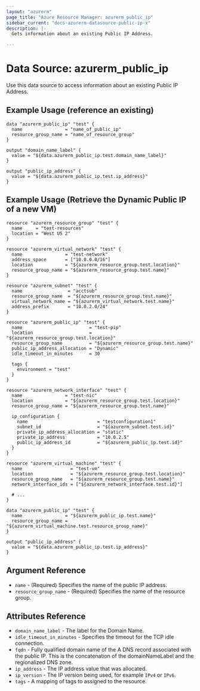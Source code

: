 ```yaml
---
layout: "azurerm"
page_title: "Azure Resource Manager: azurerm_public_ip"
sidebar_current: "docs-azurerm-datasource-public-ip-x"
description: |-
  Gets information about an existing Public IP Address.

---
```


# Data Source: azurerm_public_ip

Use this data source to access information about an existing Public IP Address.

## Example Usage (reference an existing)

```hcl
data "azurerm_public_ip" "test" {
  name                = "name_of_public_ip"
  resource_group_name = "name_of_resource_group"
}

output "domain_name_label" {
  value = "${data.azurerm_public_ip.test.domain_name_label}"
}

output "public_ip_address" {
  value = "${data.azurerm_public_ip.test.ip_address}"
}
```

## Example Usage (Retrieve the Dynamic Public IP of a new VM)

```hcl
resource "azurerm_resource_group" "test" {
  name     = "test-resources"
  location = "West US 2"
}

resource "azurerm_virtual_network" "test" {
  name                = "test-network"
  address_space       = ["10.0.0.0/16"]
  location            = "${azurerm_resource_group.test.location}"
  resource_group_name = "${azurerm_resource_group.test.name}"
}

resource "azurerm_subnet" "test" {
  name                 = "acctsub"
  resource_group_name  = "${azurerm_resource_group.test.name}"
  virtual_network_name = "${azurerm_virtual_network.test.name}"
  address_prefix       = "10.0.2.0/24"
}

resource "azurerm_public_ip" "test" {
  name                         = "test-pip"
  location                     = "${azurerm_resource_group.test.location}"
  resource_group_name          = "${azurerm_resource_group.test.name}"
  public_ip_address_allocation = "Dynamic"
  idle_timeout_in_minutes      = 30

  tags {
    environment = "test"
  }
}

resource "azurerm_network_interface" "test" {
  name                = "test-nic"
  location            = "${azurerm_resource_group.test.location}"
  resource_group_name = "${azurerm_resource_group.test.name}"

  ip_configuration {
    name                          = "testconfiguration1"
    subnet_id                     = "${azurerm_subnet.test.id}"
    private_ip_address_allocation = "static"
    private_ip_address            = "10.0.2.5"
    public_ip_address_id          = "${azurerm_public_ip.test.id}"
  }
}

resource "azurerm_virtual_machine" "test" {
  name                  = "test-vm"
  location              = "${azurerm_resource_group.test.location}"
  resource_group_name   = "${azurerm_resource_group.test.name}"
  network_interface_ids = ["${azurerm_network_interface.test.id}"]

  # ...
}

data "azurerm_public_ip" "test" {
  name                = "${azurerm_public_ip.test.name}"
  resource_group_name = "${azurerm_virtual_machine.test.resource_group_name}"
}

output "public_ip_address" {
  value = "${data.azurerm_public_ip.test.ip_address}"
}
```

## Argument Reference

* `name` - (Required) Specifies the name of the public IP address.
* `resource_group_name` - (Required) Specifies the name of the resource group.


## Attributes Reference

* `domain_name_label` - The label for the Domain Name.
* `idle_timeout_in_minutes` - Specifies the timeout for the TCP idle connection.
* `fqdn` - Fully qualified domain name of the A DNS record associated with the public IP. This is the concatenation of the domainNameLabel and the regionalized DNS zone.
* `ip_address` - The IP address value that was allocated.
* `ip_version` - The IP version being used, for example `IPv4` or `IPv6`.
* `tags` - A mapping of tags to assigned to the resource.
